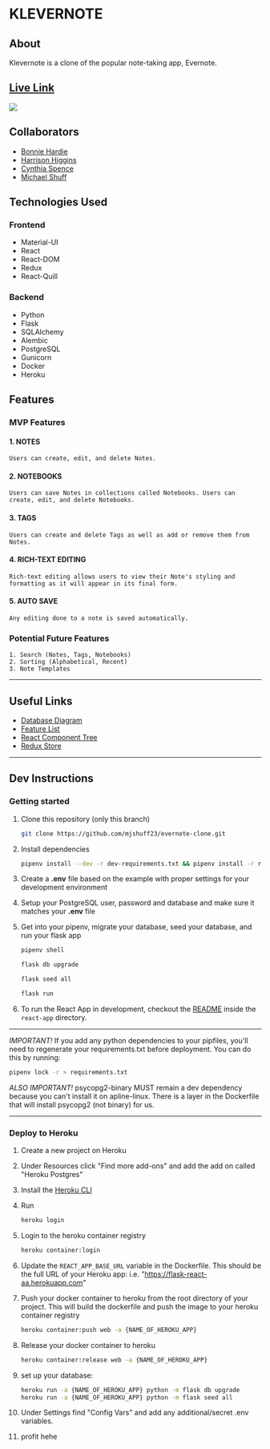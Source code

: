 
# KLEVERNOTE

## About

Klevernote is a clone of the popular note-taking app, Evernote.

## [Live Link](https://klevernote.herokuapp.com/)

![](./documentation/Klevernote-Overview.gif)
## Collaborators

- [Bonnie Hardie](https://github.com/bonniehardie)
- [Harrison Higgins](https://github.com/the-harry-higgins)
- [Cynthia Spence](https://github.com/cynthiaspence7827)
- [Michael Shuff](https://github.com/mjshuff23)

## Technologies Used

### Frontend

- Material-UI
- React
- React-DOM
- Redux
- React-Quill

### Backend

- Python
- Flask
- SQLAlchemy
- Alembic
- PostgreSQL
- Gunicorn
- Docker
- Heroku

## Features

### MVP Features

#### 1. NOTES

    Users can create, edit, and delete Notes.

#### 2. NOTEBOOKS

    Users can save Notes in collections called Notebooks. Users can create, edit, and delete Notebooks.

#### 3. TAGS

    Users can create and delete Tags as well as add or remove them from Notes.

#### 4. RICH-TEXT EDITING

    Rich-text editing allows users to view their Note's styling and formatting as it will appear in its final form.

#### 5. AUTO SAVE

    Any editing done to a note is saved automatically.

### Potential Future Features

    1. Search (Notes, Tags, Notebooks)
    2. Sorting (Alphabetical, Recent)
    3. Note Templates

***

## Useful Links

- [Database Diagram](./documentation/dbdiagram01.png)
- [Feature List](./documentation/feature-list.md)
- [React Component Tree](./documentation/components.md)
- [Redux Store](./documentation/redux_store.md)

***

## Dev Instructions

### Getting started

1. Clone this repository (only this branch)

   ```bash
   git clone https://github.com/mjshuff23/evernote-clone.git
   ```

2. Install dependencies

   ```bash
   pipenv install --dev -r dev-requirements.txt && pipenv install -r requirements.txt
   ```

3. Create a **.env** file based on the example with proper settings for your development environment

4. Setup your PostgreSQL user, password and database and make sure it matches your **.env** file

5. Get into your pipenv, migrate your database, seed your database, and run your flask app

   ```bash
   pipenv shell
   ```

   ```bash
   flask db upgrade
   ```

   ```bash
   flask seed all
   ```

   ```bash
   flask run
   ```

6. To run the React App in development, checkout the [README](./react-app/README.md) inside the `react-app` directory.

***
*IMPORTANT!*
   If you add any python dependencies to your pipfiles, you'll need to regenerate your requirements.txt before deployment.
   You can do this by running:

   ```bash
   pipenv lock -r > requirements.txt
   ```

*ALSO IMPORTANT!*
   psycopg2-binary MUST remain a dev dependency because you can't install it on apline-linux.
   There is a layer in the Dockerfile that will install psycopg2 (not binary) for us.
***

### Deploy to Heroku

1. Create a new project on Heroku
2. Under Resources click "Find more add-ons" and add the add on called "Heroku Postgres"
3. Install the [Heroku CLI](https://devcenter.heroku.com/articles/heroku-command-line)
4. Run

   ```bash
   heroku login
   ```

5. Login to the heroku container registry

   ```bash
   heroku container:login
   ```

6. Update the `REACT_APP_BASE_URL` variable in the Dockerfile.
   This should be the full URL of your Heroku app: i.e. "https://flask-react-aa.herokuapp.com"
7. Push your docker container to heroku from the root directory of your project.
   This will build the dockerfile and push the image to your heroku container registry

   ```bash
   heroku container:push web -a {NAME_OF_HEROKU_APP}
   ```

8. Release your docker container to heroku

   ```bash
   heroku container:release web -a {NAME_OF_HEROKU_APP}
   ```

9. set up your database:

   ```bash
   heroku run -a {NAME_OF_HEROKU_APP} python -m flask db upgrade
   heroku run -a {NAME_OF_HEROKU_APP} python -m flask seed all
   ```

10. Under Settings find "Config Vars" and add any additional/secret .env variables.

11. profit hehe
